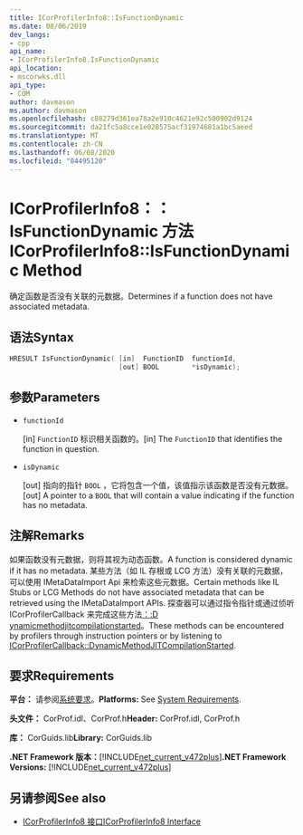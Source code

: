 ```yaml
---
title: ICorProfilerInfo8::IsFunctionDynamic
ms.date: 08/06/2019
dev_langs:
- cpp
api_name:
- ICorProfilerInfo8.IsFunctionDynamic
api_location:
- mscorwks.dll
api_type:
- COM
author: davmason
ms.author: davmason
ms.openlocfilehash: c88279d361ea78a2e910c4621e92c500902d9124
ms.sourcegitcommit: da21fc5a8cce1e028575acf31974681a1bc5aeed
ms.translationtype: MT
ms.contentlocale: zh-CN
ms.lasthandoff: 06/08/2020
ms.locfileid: "84495120"
---
```

# <a name="icorprofilerinfo8isfunctiondynamic-method"></a><span data-ttu-id="4922e-102">ICorProfilerInfo8：： IsFunctionDynamic 方法</span><span class="sxs-lookup"><span data-stu-id="4922e-102">ICorProfilerInfo8::IsFunctionDynamic Method</span></span>

<span data-ttu-id="4922e-103">确定函数是否没有关联的元数据。</span><span class="sxs-lookup"><span data-stu-id="4922e-103">Determines if a function does not have associated metadata.</span></span>

## <a name="syntax"></a><span data-ttu-id="4922e-104">语法</span><span class="sxs-lookup"><span data-stu-id="4922e-104">Syntax</span></span>

```cpp
HRESULT IsFunctionDynamic( [in]  FunctionID  functionId,
                           [out] BOOL        *isDynamic);
```

## <a name="parameters"></a><span data-ttu-id="4922e-105">参数</span><span class="sxs-lookup"><span data-stu-id="4922e-105">Parameters</span></span>

- `functionId`

  <span data-ttu-id="4922e-106">\[in] `FunctionID` 标识相关函数的。</span><span class="sxs-lookup"><span data-stu-id="4922e-106">\[in]  The `FunctionID` that identifies the function in question.</span></span>

- `isDynamic`

  <span data-ttu-id="4922e-107">\[out] 指向的指针 `BOOL` ，它将包含一个值，该值指示该函数是否没有元数据。</span><span class="sxs-lookup"><span data-stu-id="4922e-107">\[out] A pointer to a `BOOL` that will contain a value indicating if the function has no metadata.</span></span>

## <a name="remarks"></a><span data-ttu-id="4922e-108">注解</span><span class="sxs-lookup"><span data-stu-id="4922e-108">Remarks</span></span>

<span data-ttu-id="4922e-109">如果函数没有元数据，则将其视为动态函数。</span><span class="sxs-lookup"><span data-stu-id="4922e-109">A function is considered dynamic if it has no metadata.</span></span> <span data-ttu-id="4922e-110">某些方法（如 IL 存根或 LCG 方法）没有关联的元数据，可以使用 IMetaDataImport Api 来检索这些元数据。</span><span class="sxs-lookup"><span data-stu-id="4922e-110">Certain methods like IL Stubs or LCG Methods do not have associated metadata that can be retrieved using the IMetaDataImport APIs.</span></span> <span data-ttu-id="4922e-111">探查器可以通过指令指针或通过侦听 ICorProfilerCallback 来完成这些方法[：:D ynamicmethodjitcompilationstarted](icorprofilercallback8-dynamicmethodjitcompilationstarted-method.md)。</span><span class="sxs-lookup"><span data-stu-id="4922e-111">These methods can be encountered by profilers through instruction pointers or by listening to [ICorProfilerCallback::DynamicMethodJITCompilationStarted](icorprofilercallback8-dynamicmethodjitcompilationstarted-method.md).</span></span>

## <a name="requirements"></a><span data-ttu-id="4922e-112">要求</span><span class="sxs-lookup"><span data-stu-id="4922e-112">Requirements</span></span>

<span data-ttu-id="4922e-113">**平台：** 请参阅[系统要求](../../get-started/system-requirements.md)。</span><span class="sxs-lookup"><span data-stu-id="4922e-113">**Platforms:** See [System Requirements](../../get-started/system-requirements.md).</span></span>

<span data-ttu-id="4922e-114">**头文件：** CorProf.idl、CorProf.h</span><span class="sxs-lookup"><span data-stu-id="4922e-114">**Header:** CorProf.idl, CorProf.h</span></span>

<span data-ttu-id="4922e-115">**库：** CorGuids.lib</span><span class="sxs-lookup"><span data-stu-id="4922e-115">**Library:** CorGuids.lib</span></span>

<span data-ttu-id="4922e-116">**.NET Framework 版本：**[!INCLUDE[net_current_v472plus](../../../../includes/net-current-v472plus.md)]</span><span class="sxs-lookup"><span data-stu-id="4922e-116">**.NET Framework Versions:** [!INCLUDE[net_current_v472plus](../../../../includes/net-current-v472plus.md)]</span></span>

## <a name="see-also"></a><span data-ttu-id="4922e-117">另请参阅</span><span class="sxs-lookup"><span data-stu-id="4922e-117">See also</span></span>

- [<span data-ttu-id="4922e-118">ICorProfilerInfo8 接口</span><span class="sxs-lookup"><span data-stu-id="4922e-118">ICorProfilerInfo8 Interface</span></span>](icorprofilerinfo8-interface.md)
